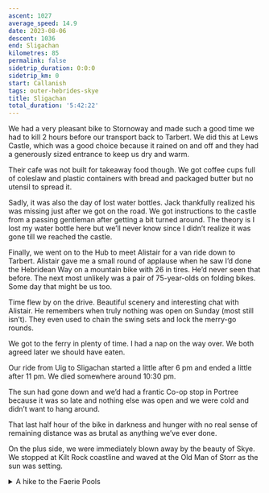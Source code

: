 ```yaml
---
ascent: 1027
average_speed: 14.9
date: 2023-08-06
descent: 1036
end: Sligachan
kilometres: 85
permalink: false
sidetrip_duration: 0:0:0
sidetrip_km: 0
start: Callanish
tags: outer-hebrides-skye
title: Sligachan
total_duration: '5:42:22'
---
```


We had a very pleasant bike to Stornoway and made such a good time we had to kill 2 hours before our transport back to Tarbert. We did this at Lews Castle, which was a good choice because it rained on and off and they had a generously sized entrance to keep us dry and warm.

Their cafe was not built for takeaway food though. We got coffee cups full of coleslaw and plastic containers with bread and packaged butter but no utensil to spread it.

Sadly, it was also the day of lost water bottles. Jack thankfully realized his was missing just after we got on the road. We got instructions to the castle from a passing gentleman after getting a bit turned around. The theory is I lost my water bottle here but we’ll never know since I didn’t realize it was gone till we reached the castle.

Finally, we went on to the Hub to meet Alistair for a van ride down to Tarbert. Alistair gave me a small round of applause when he saw I’d done the Hebridean Way on a mountain bike with 26 in tires. He’d never seen that before. The next most unlikely was a pair of 75-year-olds on folding bikes. Some day that might be us too.

Time flew by on the drive. Beautiful scenery and interesting chat with Alistair. He remembers when truly nothing was open on Sunday (most still isn’t). They even used to chain the swing sets and lock the merry-go rounds.

We got to the ferry in plenty of time. I had a nap on the way over. We both agreed later we should have eaten.

Our ride from Uig to Sligachan started a little after 6 pm and ended a little after 11 pm. We died somewhere around 10:30 pm.

The sun had gone down and we’d had a frantic Co-op stop in Portree because it was so late and nothing else was open and we were cold and didn’t want to hang around.

That last half hour of the bike in darkness and hunger with no real sense of remaining distance was as brutal as anything we’ve ever done.

On the plus side, we were immediately blown away by the beauty of Skye. We stopped at Kilt Rock coastline and waved at the Old Man of Storr as the sun was setting.

<details class="stack">
<summary>A hike to the Faerie Pools</summary>

Off-bike day activities included an 18km round trip hike from Sligachan Hotel to the Faerie Pools. Another exhausting but rewarding day. We saw no one on the hike there and not too many on the hike back. There are the most amazing hills all around throughout the journey, some grey and menacingly sharp-peaked, others green and pleasantly rounded.

We looped around the far end of the pools first. Moving closer to the car park meant more and more people. It was nice that we found some more secluded spots away from the crowd but really, even a crowd can’t ruin the experience.

The Faerie Pools are genuinely stunning. Clearwater rushing over falls, swirling about in eddies, and pooling invitingly in sheltered coves (yes, a few people were in the water).

10/10. Would highly recommend a visit.
</details>
